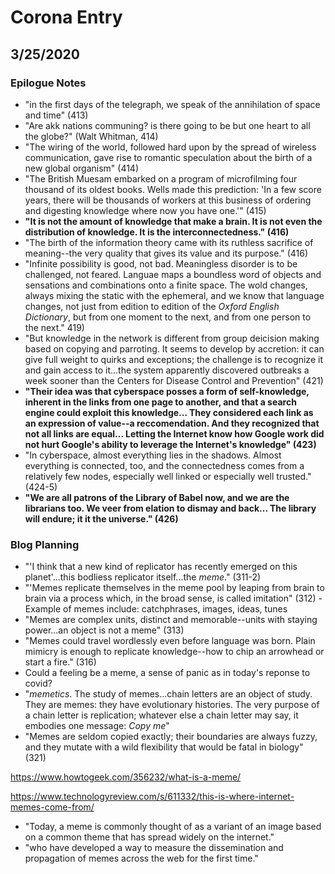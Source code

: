 # Corona Entry

## 3/25/2020

### Epilogue Notes

- "in the first days of the telegraph, we speak of the annihilation of space and time" (413)
- "Are akk nations communing? is there going to be but one heart to all the globe?" (Walt Whitman, 414)
- "The wiring of the world, followed hard upon by the spread of wireless communication, gave rise to romantic speculation about the birth of a new global organism" (414)
- "The British Muesam embarked on a program of microfilming four thousand of its oldest books. Wells made this prediction: 'In a few score years, there will be thousands of workers at this business of ordering and digesting knowledge where now you have one.'" (415)
- **"It is not the amount of knowledge that make a brain. It is not even the distribution of knowledge. It is the interconnectedness." (416)**
- "The birth of the information theory came with its ruthless sacrifice of meaning--the very quality that gives its value and its purpose." (416)
- "Infinite possibility is good, not bad. Meaningless disorder is to be challenged, not feared. Languae maps a boundless word of objects and sensations and combinations onto a finite space. The wold changes, always mixing the static with the ephemeral, and we know that language changes, not just from edition to edition of the *Oxford English Dictionary*, but from one moment to the next, and from one person to the next." 419)
- "But knowledge in the network is different from group deicision making based on copying and parroting. It seems to develop by accretion: it can give full weight to quirks and exceptions; the challenge is to recognize it and gain access to it...the system apparently discovered outbreaks a week sooner than the Centers for Disease Control and Prevention" (421)
- **"Their idea was that cyberspace posses a form of self-knowledge, inherent in the links from one page to another, and that a search engine could exploit this knowledge... They considered each link as an expression of value--a reccomendation. And they recognized that not all links are equal... Letting the Internet know how Google work did not hurt Google's ability to leverage the Internet's knowledge" (423)**
- "In cyberspace, almost everything lies in the shadows. Almost everything is connected, too, and the connectedness comes from a relatively few nodes, especially well linked or especially well trusted." (424-5)
- **"We are all patrons of the Library of Babel now, and we are the librarians too. We veer from elation to dismay and back... The library will endure; it it the universe." (426)**

### Blog Planning 
- "'I think that a new kind of replicator has recently emerged on this planet'...this bodliess replicator itself...the *meme*." (311-2)
- "'Memes replicate themselves in the meme pool by leaping from brain to brain via a process which, in the broad sense, is called imitation" (312)
-Example of memes include: catchphrases, images, ideas, tunes
- "Memes are complex units, distinct and memorable--units with staying power...an object is not a meme" (313)
- "Memes could travel wordlessly even before language was born. Plain mimicry is enough to replicate knowledge--how to chip an arrowhead or start a fire." (316)
- Could a feeling be a meme, a sense of panic as in today's reponse to covid?
- "*memetics*. The study of memes...chain letters are an object of study. They are memes: they have evolutionary histories. The very purpose of a chain letter is replication; whatever else a chain letter may say, it embodies one message: *Copy me*"
- "Memes are seldom copied exactly; their boundaries are always fuzzy, and they mutate with a wild flexibility that would be fatal in biology" (321)

https://www.howtogeek.com/356232/what-is-a-meme/

https://www.technologyreview.com/s/611332/this-is-where-internet-memes-come-from/

- "Today, a meme is commonly thought of as a variant of an image based on a common theme that has spread widely on the internet."
- "who have developed a way to measure the dissemination and propagation of memes across the web for the first time."

